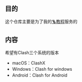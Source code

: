 ## 目的

这个仓库主要是为了我的[🪜教程](https://www.ganzhe.site/posts/21959.html)服务的

## 内容

希望有Clash三个系统的版本

- macOS：ClashX
- Windows：Clash for windows
- Android：Clash for Android
